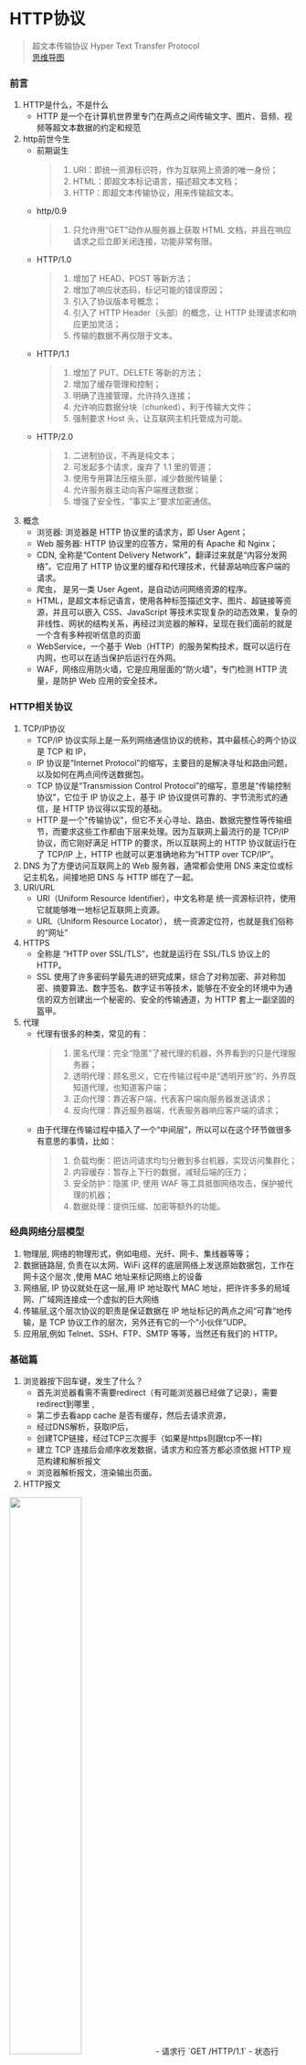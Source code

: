 # HTTP协议
> 超文本传输协议 Hyper Text Transfer Protocol  
  [思维导图](https://static001.geekbang.org/resource/image/27/cc/2781919e73f5d258ff1dc371af632acc.png)
### 前言 
1. HTTP是什么，不是什么
   - HTTP 是一个在计算机世界里专门在两点之间传输文字、图片、音频、视频等超文本数据的约定和规范
2. http前世今生
    - 前期诞生
      > 1. URI：即统一资源标识符，作为互联网上资源的唯一身份；
      > 2. HTML：即超文本标记语言，描述超文本文档；
      > 3. HTTP：即超文本传输协议，用来传输超文本。
    - http/0.9
      > 1. 只允许用“GET”动作从服务器上获取 HTML 文档，并且在响应请求之后立即关闭连接，功能非常有限。
    - HTTP/1.0
      > 1. 增加了 HEAD、POST 等新方法；
      > 2. 增加了响应状态码，标记可能的错误原因；
      > 3. 引入了协议版本号概念；
      > 4. 引入了 HTTP Header（头部）的概念，让 HTTP 处理请求和响应更加灵活；
      > 5. 传输的数据不再仅限于文本。
    - HTTP/1.1
      > 1. 增加了 PUT、DELETE 等新的方法；
      > 2. 增加了缓存管理和控制；
      > 3. 明确了连接管理，允许持久连接；
      > 4. 允许响应数据分块（chunked），利于传输大文件；
      > 5. 强制要求 Host 头，让互联网主机托管成为可能。
    - HTTP/2.0
      > 1. 二进制协议，不再是纯文本；
      > 2. 可发起多个请求，废弃了 1.1 里的管道；
      > 3. 使用专用算法压缩头部，减少数据传输量；
      > 4. 允许服务器主动向客户端推送数据；
      > 5. 增强了安全性，“事实上”要求加密通信。      
3. 概念
    - 浏览器: 浏览器是 HTTP 协议里的请求方，即 User Agent；
    - Web 服务器: HTTP 协议里的应答方，常用的有 Apache 和 Nginx；
    - CDN, 全称是“Content Delivery Network”，翻译过来就是“内容分发网络”。它应用了 HTTP 协议里的缓存和代理技术，代替源站响应客户端的请求。
    - 爬虫， 是另一类 User Agent，是自动访问网络资源的程序。
    - HTML，是超文本标记语言，使用各种标签描述文字、图片、超链接等资源，并且可以嵌入 CSS、JavaScript 等技术实现复杂的动态效果，复杂的非线性、网状的结构关系，再经过浏览器的解释，呈现在我们面前的就是一个含有多种视听信息的页面
    - WebService，一个基于 Web（HTTP）的服务架构技术，既可以运行在内网，也可以在适当保护后运行在外网。
    - WAF，网络应用防火墙，它是应用层面的“防火墙”，专门检测 HTTP 流量，是防护 Web 应用的安全技术。
### HTTP相关协议
1. TCP/IP协议
    -  TCP/IP 协议实际上是一系列网络通信协议的统称，其中最核心的两个协议是 TCP 和 IP，
    -  IP 协议是“Internet Protocol”的缩写，主要目的是解决寻址和路由问题，以及如何在两点间传送数据包。
    -  TCP 协议是“Transmission Control Protocol”的缩写，意思是“传输控制协议”，它位于 IP 协议之上，基于 IP 协议提供可靠的、字节流形式的通信，是 HTTP 协议得以实现的基础。
    -  HTTP 是一个"传输协议"，但它不关心寻址、路由、数据完整性等传输细节，而要求这些工作都由下层来处理。因为互联网上最流行的是 TCP/IP 协议，而它刚好满足 HTTP 的要求，所以互联网上的 HTTP 协议就运行在了 TCP/IP 上，HTTP 也就可以更准确地称为“HTTP over TCP/IP”。
2. DNS 为了方便访问互联网上的 Web 服务器，通常都会使用 DNS 来定位或标记主机名，间接地把 DNS 与 HTTP 绑在了一起。
3. URI/URL
    - URI（Uniform Resource Identifier），中文名称是 统一资源标识符，使用它就能够唯一地标记互联网上资源。
    - URL（Uniform Resource Locator）， 统一资源定位符，也就是我们俗称的“网址”
4. HTTPS
    - 全称是 “HTTP over SSL/TLS”，也就是运行在 SSL/TLS 协议上的 HTTP。
    - SSL 使用了许多密码学最先进的研究成果，综合了对称加密、非对称加密、摘要算法、数字签名、数字证书等技术，能够在不安全的环境中为通信的双方创建出一个秘密的、安全的传输通道，为 HTTP 套上一副坚固的盔甲。
5. 代理
    - 代理有很多的种类，常见的有：
      > 1. 匿名代理：完全“隐匿”了被代理的机器，外界看到的只是代理服务器；
      > 2. 透明代理：顾名思义，它在传输过程中是“透明开放”的，外界既知道代理，也知道客户端；
      > 3. 正向代理：靠近客户端，代表客户端向服务器发送请求；
      > 4. 反向代理：靠近服务器端，代表服务器响应客户端的请求； 
    - 由于代理在传输过程中插入了一个“中间层”，所以可以在这个环节做很多有意思的事情，比如：
      > 1. 负载均衡：把访问请求均匀分散到多台机器，实现访问集群化；
      > 2. 内容缓存：暂存上下行的数据，减轻后端的压力；
      > 3. 安全防护：隐匿 IP, 使用 WAF 等工具抵御网络攻击，保护被代理的机器；
      > 4. 数据处理：提供压缩、加密等额外的功能。
      
### 经典网络分层模型   
1. 物理层, 网络的物理形式，例如电缆、光纤、网卡、集线器等等；
2. 数据链路层, 负责在以太网、WiFi 这样的底层网络上发送原始数据包，工作在网卡这个层次 ,使用 MAC 地址来标记网络上的设备
3. 网络层, IP 协议就处在这一层,用 IP 地址取代 MAC 地址，把许许多多的局域网、广域网连接成一个虚拟的巨大网络
4. 传输层,这个层次协议的职责是保证数据在 IP 地址标记的两点之间“可靠”地传输，是 TCP 协议工作的层次，另外还有它的一个“小伙伴”UDP。
5. 应用层,例如 Telnet、SSH、FTP、SMTP 等等，当然还有我们的 HTTP。

### 基础篇

1. 浏览器按下回车键，发生了什么？
      - 首先浏览器看需不需要redirect（有可能浏览器已经做了记录），需要redirect到哪里 ,
      - 第二步去看app cache 是否有缓存，然后去请求资源，
      - 经过DNS解析，获取IP后，
      - 创建TCP链接，经过TCP三次握手（如果是https则跟tcp不一样)
      - 建立 TCP 连接后会顺序收发数据，请求方和应答方都必须依据 HTTP 规范构建和解析报文
      - 浏览器解析报文，渲染输出页面。
2. HTTP报文  
<img src="https://static001.geekbang.org/resource/image/b1/df/b191c8760c8ad33acd9bb005b251a2df.png" width="50%">
      - 请求行 `GET /HTTP/1.1`
      - 状态行 `HTTP/1.1 200 OK`
      - 起始行和头部字段经常又合称为“请求头”或“响应头”，消息正文又称为“实体”，但与“header”对应，很多时候就直接称为“body”。
      
3. 请求方法  GET head POST  PUT patch trace  options  
      - GET：获取资源，可以理解为读取或者下载数据；
      - HEAD：方法与 GET 方法类似,但服务器不会返回请求的实体数据，只会传回响应头，也就是资源的“元信息”
      - POST：发送数据给服务器.更新数据；
      - PUT：类似 POST,用于新增资源调用一次与连续调用多次是等价的（即没有副作用）；
      - Get跟Post区别
         > 1. http定义的语义化的请求方法get获取数据，post发送数据给服务器
         > 2. get参数通过url传递，post放在request body中，所以get请求在传递的参数是有长度限制的，post没有，可以上传数据文件
         > 3. Get是不安全的，因为在传输过程，数据被放在请求的URL中，而如今现有的很多服务器、代理服务器或者用户代理都会将请求URL记录到日志文件中，然后放在某个地方，这样就可能会有一些隐私的信息被第三方看到。另外，用户也可以在浏览器上直接看到提交的数据，一些系统内部消息将会一同显示在用户面前。Post的所有操作对用户来说都是不可见的。
         > 4. get请求会浏览器主动cache，保留在浏览历史记录里，而post中的参数不会被保留。
4. 响应状态码
    - 1××：提示信息，表示目前是协议处理的中间状态，还需要后续的操作；
      > 1. `101 Switching Protocols` 要求在 HTTP 协议的基础上改成其他的协议继续通信，比如 WebSocket。而如果服务器也同意变更协议，就会发送状态码 101，但这之后的数据传输就不会再使用 HTTP 了。
    - 2××：成功，报文已经收到并被正确处理；
      > 1. `200 OK`正确的请求返回正确的结果，如果不想细分正确的请求结果都可以直接返回200。
      > 2. `202 Accepted` 请求是正确的，但是结果正在处理中，这时候客户端可以通过轮询等机制继续请求。
      > 3. `203 Non-Authoritative Information` 请求的代理服务器修改了源服务器返回的 200 中的内容，我们通过代理服务器向服务器 A 请求用户信息，服务器 A 正常响应，但代理服务器命中了缓存并返回了自己的缓存内容，这时候它返回 203 告诉我们这部分信息不一定是最新的，我们可以自行判断并处理。
      > 4. `206 Partial Content` 是 HTTP 分块下载或断点续传的基础，在客户端发送“范围请求”、要求获取资源的部分数据时出现，它与 200 一样，也是服务器成功处理了请求，但 body 里的数据不是资源的全部，而是其中的一部分。  
      状态码 206 通常还会伴随着头字段“Content-Range”，表示响应报文里 body 数据的具体范围，供客户端确认，例如“Content-Range: bytes 0-99/2000”，意思是此次获取的是总计 2000 个字节的前 100 个字节。
    - 3××：重定向，资源位置发生变动，需要客户端重新发送请求；
      > 1. `301 Moved Permanently` 俗称“永久重定向”，含义是此次请求的资源已经不存在了，需要改用改用新的 URI 再次访问。
      > 2. `302 Found` 俗称“临时重定向”，意思是请求的资源还在，但需要暂时用另一个 URI 来访问。
      > 3. `304 Not Modified` 是一个比较有意思的状态码，它用于 If-Modified-Since 等条件请求，表示资源未修改，用于缓存控制。
    - 4××：客户端错误，请求报文有误，服务器无法处理；
      > 1. `400 Bad Request` 是一个通用的错误码，表示请求报文有错误.
      > 2. `401 Unauthorized` 没有提供认证信息。请求的时候没有带上 Token 等。
      > 3. `403 Forbidden` 表示服务器禁止访问资源,说没有权限
      > 4. `404 Not Found` 请求的内容不存在。
      > 5. `405 Method Not Allowed`：不允许使用某些方法操作资源，例如不允许 POST 只能 GET；
      > 6. `408 Request Timeout`：请求超时，服务器等待了过长的时间；
      > 7. `413 Request Entity Too Large`：请求报文里的 body 太大；
    - 5××：服务器错误，服务器在处理请求时内部发生了错误。
      > 1. `500 Internal Server Error`内部服务器错误
      > 2. `501 Not Implemented` 表示客户端请求的功能还不支持，
      > 3. `502 Bad Gateway`通常是服务器作为网关或者代理时返回的错误码，表示服务器自身工作正常，
      > 4. `503 Service Unavailable`表示服务器当前很忙，暂时无法响应服务
    - **301根302的区别**
      > 1. 301会告诉浏览器下次请求直接到新连接就行并且每次会从浏览器缓存中读取内容，只有当用户清除浏览器的缓存才能重新从服务器获取数据
      > 2. 搜索引擎的爬虫看到 301，也会更新索引库，不再使用老的 URI。浏览器或者爬虫看到 302，会认为原来的 URI 仍然有效，但暂时不可用，下次访问还是用原 URI。
      > 3. 性能损耗，一次“重定向”实际上发送了两次 HTTP 请求，第一次请求返回响应头字段 Location 指示了要跳转的 URI
5. 数据协商  

    | 客户端 | =》 | 服务端 |
    | -----： | :----: | :----- |
    | Accept | 接受的类型 | content-Type |
    | Accept-Encoding | 限制服务端数据压缩的方式 | content-Encoding |
    |	Accept-Language | 语言 | content-language |
    |	User-agent | 浏览器的想灌的信息 | 
    
6. HTTP传输大文件的方法
    - 通常浏览器在发送请求时都会带着 `Accept-Encoding` 头字段，里面是浏览器支持的压缩格式列表，例如 gzip、deflate、br 等，这样服务器就可以从中选择一种压缩算法，放进 `Content-Encoding` 响应头里，再把原数据压缩后发给浏览器。
    - `chunked`分块传输编码
      > 1. 在响应报文里用头字段 `Transfer-Encoding: chunked`   
      > 2. “Transfer-Encoding: chunked”和“Content-Length”这两个字段是互斥的,一个响应报文的传输要么是长度已知，要么是长度未知（chunked），这一点你一定要记住。
    - 范围请求 比如，你在看当下正热播的某穿越剧，想跳过片头，直接看正片，或者有段剧情很无聊，想拖动进度条快进几分钟
      > 1. 允许客户端在请求头里使用专用字段来表示只获取文件的一部分，相当于是客户端的“化整为零”。
      > 2. 服务器必须在响应头里使用字段 `Accept-Ranges: bytes`明确告知客户端：“我是支持范围请求的”,服务器要添加一个响应头字段 Content-Range
    - 多段数据, 一次性获取多个片段数据。

7. cookie 
    - 响应头字段 Set-Cookie 和请求头字段 Cookie, 响应报文使用 Set-Cookie 字段发送“key=value”形式的 Cookie 值；请求报文里用 Cookie 字段发送多个 Cookie 值；
    - Max-Age(长度)、Expires（节点）设置过期的时间， Domain、HttpOnly、Secure
    - 另一个属性“SameSite”可以防范“跨站请求伪造”（XSRF）攻击，设置成“SameSite=Strict”可以严格限定 Cookie 不能随着跳转链接跨站发送
    - 不能跨域设置cookie  ，二级域名能共享主域名的cookie
    - 应用场景
      > 1. 基本的一个用途是身份识别，保存用户的登录信息，实现会话事务
      > 2. 另一个常见用途是广告跟踪
8. 缓存 cache-control ,节约网络带宽，也可以加快响应速度
    - 可缓存性
      > 1. Pulic 可以在浏览器，中间代理都可以缓存这个http请求的内容
      > 2. Private 只有发起请求的浏览器可缓存
      > 3. No-cache 可以使用本地，代理缓存，但是需要经过服务器的验证
    - 有限期 max-age=<seconds>   浏览器的缓存到期时间, 
    - No-store 不能使用缓存，必须去服务器请求，
    - No-transform  告诉代理服务器不要改变返回的内容
    - Ctrl+F5 的“强制刷新”又是什么样的呢？ 它其实是发了一个“Cache-Control: no-cache”
    - 缓存资源验证（cache-control设置no-cache需要做验证）  验证头
      > 1. 最常用的是“if-Modified-Since”和“If-None-Match”这两个。需要第一次的响应报文预先提供“Last-modified”和“ETag”，然后第二次请求时就可以带上缓存里的原值，验证资源是否是最新的。

### HTTP的客户端
1. 浏览器跨域的限制（同源策略时浏览器的限制）
  - 浏览器允许link script img 标签加载一些内容，  
  Jsonp就是script标签加载一个链接，去访问服务器的某一个请求，并返回内容，因为服务器返回的内容是可控的，所以在请求之前，调用jsonp，返回一段调用某个函数的js代码，在src中进行了调用，这样实现了跨域
  - 跨域资源共享(CORS)  CORS跨域限制
    > 1. 跨域允许的方法： get  post   head
    > 2. 允许的Content-type   text/plain     multipart/form-data   application/x-ww.
    > 3. Cors预请求验证
      -  options 通过options发送一个服务端的认可的请求 ，在发送post请求
      -  Max-Age 1000秒之内不需要预请求进行验证    
      
              response.writeHead(200, {
                'Access-Control-Allow-Origin': 'http://127.0.0.1:8888',
                'Access-Control-Allow-Headers': 'X-Test-Cors',
                'Access-Control-Allow-Methods': 'POST, PUT, DELETE',
                'Access-Control-Max-Age': '1000'
              })

  
  


  
  
